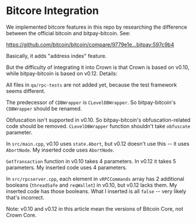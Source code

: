Bitcore Integration
===================

We implemented bitcore features in this repo by researching the difference between the official bitcoin and bitpay-bitcoin. See:

https://github.com/bitcoin/bitcoin/compare/9779e1e...bitpay:597c9b4

Basically, it adds "address index" feature.

But the difficulty of integrating it into Crown is that Crown is based on v0.10, while bitpay-bitcoin is based on v0.12. Details:

All files in `qa/rpc-tests` are not added yet, because the test framework seems different.

The predecessor of `CDBWrapper` is `CLevelDBWrapper`. So bitpay-bitcoin's `CDBWrapper` should be renamed.

Obfuscation isn't supported in v0.10. So bitpay-bitcoin's obfuscation-related code should be removed. `CLevelDBWrapper` function shouldn't take `obfuscate` parameter.

In `src/main.cpp`, v0.10 uses `state.Abort`, but v0.12 doesn't use this -- it uses `AbortNode`. My inserted code uses `AbortNode`.

`GetTransaction` function in v0.10 takes 4 parameters. In v0.12 it takes 5 parameters. My inserted code uses 4 parameters.

In `src/rpcserver.cpp`, each element in `vRPCCommands` array has 2 additional booleans (`threadSafe` and `reqWallet`) in v0.10, but v0.12 lacks them. My inserted code has those booleans. What I inserted is all `false` -- very likely that's incorrect.

Note: v0.10 and v0.12 in this article mean the versions of Bitcoin Core, not Crown Core.

